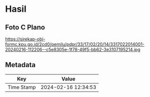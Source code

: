 # Hasil

## Foto C Plano

https://sirekap-obj-formc.kpu.go.id/2cd0/pemilu/pdpr/33/17/02/20/14/3317022014001-20240216-112206--c5e8305e-1f78-49f5-bb62-3e3107195214.jpg


## Metadata

| Key        | Value               |
| ---------- | ------------------- |
| Time Stamp | 2024-02-16 12:34:53 |



